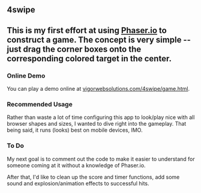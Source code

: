 <h2>4swipe<h2>
This is my first effort at using <a href="http://phaser.io">Phaser.io</a> to construct a game. The concept is very simple -- just drag the corner boxes onto the corresponding colored target in the center.

<h3>Online Demo</h3>
You can play a demo online at <a href="http://vigorwebsolutions.com/4swipe/game.html">vigorwebsolutions.com/4swipe/game.html</a>.

<h3>Recommended Usage</h3>
Rather than waste a lot of time configuring this app to look/play nice with all browser shapes and sizes, I wanted to dive right into the gameplay. That being said, it runs (looks) best on mobile devices, IMO.

<h3>To Do</h3>
My next goal is to comment out the code to make it easier to understand for someone coming at it without a knowledge of Phaser.io.

After that, I'd like to clean up the score and timer functions, add some sound and explosion/animation effects to successful hits.


